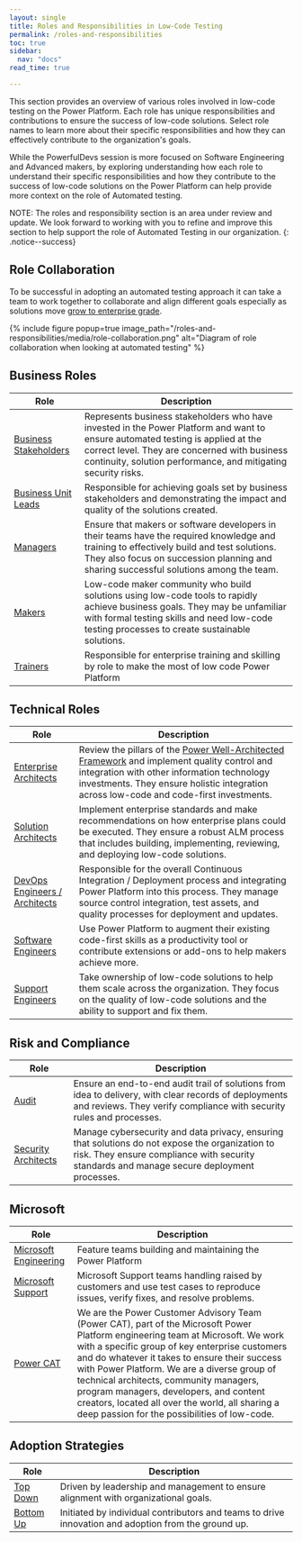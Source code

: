 ```yaml
---
layout: single
title: Roles and Responsibilities in Low-Code Testing
permalink: /roles-and-responsibilities
toc: true
sidebar:
  nav: "docs"
read_time: true

---
```


This section provides an overview of various roles involved in low-code testing on the Power Platform. Each role has unique responsibilities and contributions to ensure the success of low-code solutions. Select role names to learn more about their specific responsibilities and how they can effectively contribute to the organization's goals.

While the PowerfulDevs session is more focused on Software Engineering and Advanced makers, by exploring understanding how each role to understand their specific responsibilities and how they contribute to the success of low-code solutions on the Power Platform can help provide more context on the role of Automated testing.

NOTE: The roles and responsibility section is an area under review and update. We look forward to working with you to refine and improve this section to help support the role of Automated Testing in our organization.
{: .notice--success}

## Role Collaboration

To be successful in adopting an automated testing approach it can take a team to work together to collaborate and align different goals especially as solutions move [grow to enterprise grade](../context/growing-to-enterprise-grade).

{% include figure popup=true image_path="/roles-and-responsibilities/media/role-collaboration.png" alt="Diagram of role collaboration when looking at automated testing" %}

## Business Roles

| Role | Description |
|------|-------------|
| [Business Stakeholders](/powerfuldev-testing/roles-and-responsibilities/business-stakeholders) | Represents business stakeholders who have invested in the Power Platform and want to ensure automated testing is applied at the correct level. They are concerned with business continuity, solution performance, and mitigating security risks. |
| [Business Unit Leads](/powerfuldev-testing/roles-and-responsibilities/business-unit-leads) | Responsible for achieving goals set by business stakeholders and demonstrating the impact and quality of the solutions created. | 
| [Managers](managers) | Ensure that makers or software developers in their teams have the required knowledge and training to effectively build and test solutions. They also focus on succession planning and sharing successful solutions among the team. | 
| [Makers](/powerfuldev-testing/roles-and-responsibilities/makers) | Low-code maker community who build solutions using low-code tools to rapidly achieve business goals. They may be unfamiliar with formal testing skills and need low-code testing processes to create sustainable solutions. |
| [Trainers](/powerfuldev-testing/roles-and-responsibilities/trainers) | Responsible for enterprise training and skilling by role to make the most of low code Power Platform |

## Technical Roles

| Role | Description |
|------|-------------|
| [Enterprise Architects](/powerfuldev-testing/roles-and-responsibilities/enterprise-architects) | Review the pillars of the [Power Well-Architected Framework](https://aka.ms/powa) and implement quality control and integration with other information technology investments. They ensure holistic integration across low-code and code-first investments. |
| [Solution Architects](/powerfuldev-testing/roles-and-responsibilities/solution-architects) | Implement enterprise standards and make recommendations on how enterprise plans could be executed. They ensure a robust ALM process that includes building, implementing, reviewing, and deploying low-code solutions. | |
| [DevOps Engineers / Architects](/powerfuldev-testing/roles-and-responsibilities/devops-engineers-architects) | Responsible for the overall Continuous Integration / Deployment process and integrating Power Platform into this process. They manage source control integration, test assets, and quality processes for deployment and updates. | 
| [Software Engineers](/powerfuldev-testing/roles-and-responsibilities/software-engineers) | Use Power Platform to augment their existing code-first skills as a productivity tool or contribute extensions or add-ons to help makers achieve more. |
| [Support Engineers](/powerfuldev-testing/roles-and-responsibilities/support-engineers) | Take ownership of low-code solutions to help them scale across the organization. They focus on the quality of low-code solutions and the ability to support and fix them. | 

## Risk and Compliance

| Role | Description |
|------|-------------|
| [Audit](/powerfuldev-testing/roles-and-responsibilities/audit) | Ensure an end-to-end audit trail of solutions from idea to delivery, with clear records of deployments and reviews. They verify compliance with security rules and processes. |
| [Security Architects](/powerfuldev-testing/roles-and-responsibilities/security-architects) | Manage cybersecurity and data privacy, ensuring that solutions do not expose the organization to risk. They ensure compliance with security standards and manage secure deployment processes. | 

## Microsoft

| Role | Description |
|------|-------------|
| [Microsoft Engineering](/powerfuldev-testing/roles-and-responsibilities/microsoft-engineering) | Feature teams building and maintaining the Power Platform |
| [Microsoft Support](/powerfuldev-testing/roles-and-responsibilities/microsoft-support) | Microsoft Support teams handling raised by customers and use test cases to reproduce issues, verify fixes, and resolve problems. |
| [Power CAT](/powerfuldev-testing/roles-and-responsibilities/powercat) | We are the Power Customer Advisory Team (Power CAT), part of the Microsoft Power Platform engineering team at Microsoft. We work with a specific group of key enterprise customers and do whatever it takes to ensure their success with Power Platform. We are a diverse group of technical architects, community managers, program managers, developers, and content creators, located all over the world, all sharing a deep passion for the possibilities of low-code. |

## Adoption Strategies

| Role | Description |
|------|-------------|
| [Top Down](/powerfuldev-testing/roles-and-responsibilities/top-down) | Driven by leadership and management to ensure alignment with organizational goals.
| [Bottom Up](/powerfuldev-testing/roles-and-responsibilities/bottom-up) | Initiated by individual contributors and teams to drive innovation and adoption from the ground up.



